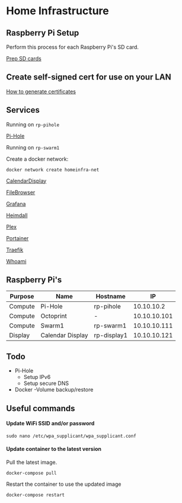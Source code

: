 # Home Infrastructure


## Raspberry Pi Setup

Perform this process for each Raspberry Pi's SD card.

[Prep SD cards](/docs/prep-sd-cards.md)


## Create self-signed cert for use on your LAN

[How to generate certificates](/docs/certs.md)


## Services

Running on `rp-pihole`

[Pi-Hole](/pi-hole/README.md)

Running on `rp-swarm1`

Create a docker network:

```
docker network create homeinfra-net
```

[CalendarDisplay](/calendardisplay/README.md)

[FileBrowser](/filebrowser/README.md)

[Grafana](/grafana/README.md)

[Heimdall](/heimdall/README.md)

[Plex](/plex/README.md)

[Portainer](/portainer/README.md)

[Traefik](/traefik/README.md)

[Whoami](/whoami/README.md)


## Raspberry Pi's

| Purpose | Name | Hostname | IP |
|-|-|-|-|
| Compute | Pi-Hole | rp-pihole | 10.10.10.2 |
| Compute | Octoprint | - | 10.10.10.101 |
| Compute | Swarm1 | rp-swarm1 | 10.10.10.111 |
| Display | Calendar Display | rp-display1 | 10.10.10.121 |


## Todo

- Pi-Hole
    - Setup IPv6
    - Setup secure DNS
- Docker
    -Volume backup/restore


## Useful commands

#### Update WiFi SSID and/or password

```
sudo nano /etc/wpa_supplicant/wpa_supplicant.conf
```

#### Update container to the latest version

Pull the latest image.

```
docker-compose pull
```

Restart the container to use the updated image

```
docker-compose restart
```